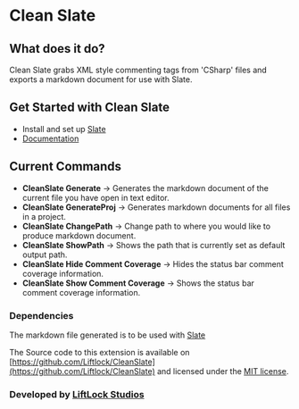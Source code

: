 # **Clean Slate**

## What does it do?
Clean Slate grabs XML style commenting tags from 'CSharp' files and exports a markdown document for use with Slate.

## Get Started with Clean Slate
- Install and set up [Slate](https://github.com/lord/slate)
- [Documentation](https://github.com/Liftlock/CleanSlate/wiki)


## Current Commands
- **CleanSlate Generate** -> Generates the markdown document of  the current file you have open in text editor.
- **CleanSlate GenerateProj** -> Generates markdown documents for all files in a project.
- **CleanSlate ChangePath** -> Change path to where you would like to produce markdown document.
- **CleanSlate ShowPath** -> Shows the path that is currently set as default output path.
- **CleanSlate Hide Comment Coverage** -> Hides the status bar comment coverage information.
- **CleanSlate Show Comment Coverage** -> Shows the status bar comment coverage information.


### Dependencies
The markdown file generated is to be used with [Slate](https://github.com/lord/slate)

The Source code to this extension is available on [https://github.com/Liftlock/CleanSlate](https://github.com/Liftlock/CleanSlate) and licensed under the [MIT license](https://github.com/Liftlock/CleanSlate/blob/master/LICENSE).

### Developed by [LiftLock Studios](http://liftlockstudios.com/)
